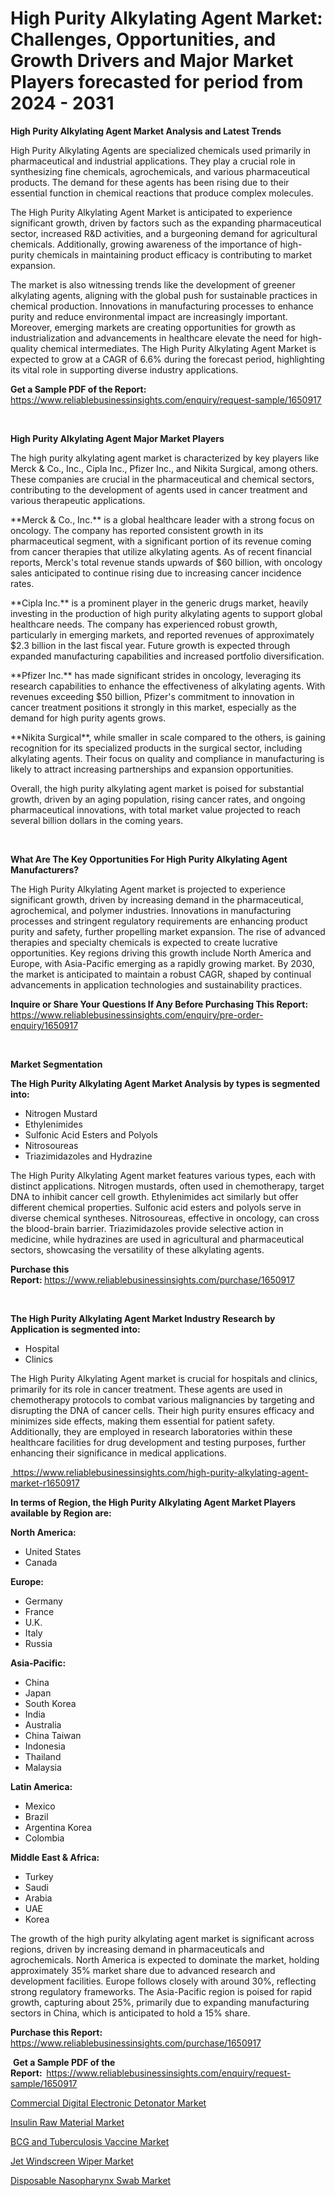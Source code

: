 <p><h1>High Purity Alkylating Agent Market: Challenges, Opportunities, and Growth Drivers and Major Market Players forecasted for period from 2024 - 2031</h1></p><p><strong>High Purity Alkylating Agent Market Analysis and Latest Trends</strong></p>
<p><p>High Purity Alkylating Agents are specialized chemicals used primarily in pharmaceutical and industrial applications. They play a crucial role in synthesizing fine chemicals, agrochemicals, and various pharmaceutical products. The demand for these agents has been rising due to their essential function in chemical reactions that produce complex molecules.</p><p>The High Purity Alkylating Agent Market is anticipated to experience significant growth, driven by factors such as the expanding pharmaceutical sector, increased R&D activities, and a burgeoning demand for agricultural chemicals. Additionally, growing awareness of the importance of high-purity chemicals in maintaining product efficacy is contributing to market expansion.</p><p>The market is also witnessing trends like the development of greener alkylating agents, aligning with the global push for sustainable practices in chemical production. Innovations in manufacturing processes to enhance purity and reduce environmental impact are increasingly important. Moreover, emerging markets are creating opportunities for growth as industrialization and advancements in healthcare elevate the need for high-quality chemical intermediates. The High Purity Alkylating Agent Market is expected to grow at a CAGR of 6.6% during the forecast period, highlighting its vital role in supporting diverse industry applications.</p></p>
<p><strong>Get a Sample PDF of the Report:&nbsp;</strong> <a href="https://www.reliablebusinessinsights.com/enquiry/request-sample/1650917?utm_campaign=57&utm_medium=2&utm_source=Github&utm_content=ia&utm_term=08122024&utm_id=high-purity-alkylating-agent">https://www.reliablebusinessinsights.com/enquiry/request-sample/1650917</a></p>
<p>&nbsp;</p>
<p><strong>High Purity Alkylating Agent Major Market Players</strong></p>
<p><p>The high purity alkylating agent market is characterized by key players like Merck & Co., Inc., Cipla Inc., Pfizer Inc., and Nikita Surgical, among others. These companies are crucial in the pharmaceutical and chemical sectors, contributing to the development of agents used in cancer treatment and various therapeutic applications.</p><p>**Merck & Co., Inc.** is a global healthcare leader with a strong focus on oncology. The company has reported consistent growth in its pharmaceutical segment, with a significant portion of its revenue coming from cancer therapies that utilize alkylating agents. As of recent financial reports, Merck's total revenue stands upwards of $60 billion, with oncology sales anticipated to continue rising due to increasing cancer incidence rates.</p><p>**Cipla Inc.** is a prominent player in the generic drugs market, heavily investing in the production of high purity alkylating agents to support global healthcare needs. The company has experienced robust growth, particularly in emerging markets, and reported revenues of approximately $2.3 billion in the last fiscal year. Future growth is expected through expanded manufacturing capabilities and increased portfolio diversification.</p><p>**Pfizer Inc.** has made significant strides in oncology, leveraging its research capabilities to enhance the effectiveness of alkylating agents. With revenues exceeding $50 billion, Pfizer's commitment to innovation in cancer treatment positions it strongly in this market, especially as the demand for high purity agents grows.</p><p>**Nikita Surgical**, while smaller in scale compared to the others, is gaining recognition for its specialized products in the surgical sector, including alkylating agents. Their focus on quality and compliance in manufacturing is likely to attract increasing partnerships and expansion opportunities.</p><p>Overall, the high purity alkylating agent market is poised for substantial growth, driven by an aging population, rising cancer rates, and ongoing pharmaceutical innovations, with total market value projected to reach several billion dollars in the coming years.</p></p>
<p>&nbsp;</p>
<p><strong>What Are The Key Opportunities For High Purity Alkylating Agent Manufacturers?</strong></p>
<p><p>The High Purity Alkylating Agent market is projected to experience significant growth, driven by increasing demand in the pharmaceutical, agrochemical, and polymer industries. Innovations in manufacturing processes and stringent regulatory requirements are enhancing product purity and safety, further propelling market expansion. The rise of advanced therapies and specialty chemicals is expected to create lucrative opportunities. Key regions driving this growth include North America and Europe, with Asia-Pacific emerging as a rapidly growing market. By 2030, the market is anticipated to maintain a robust CAGR, shaped by continual advancements in application technologies and sustainability practices.</p></p>
<p><strong>Inquire or Share Your Questions If Any Before Purchasing This Report:</strong> <a href="https://www.reliablebusinessinsights.com/enquiry/pre-order-enquiry/1650917?utm_campaign=57&utm_medium=2&utm_source=Github&utm_content=ia&utm_term=08122024&utm_id=high-purity-alkylating-agent">https://www.reliablebusinessinsights.com/enquiry/pre-order-enquiry/1650917</a></p>
<p>&nbsp;</p>
<p><strong>Market Segmentation</strong></p>
<p><strong>The High Purity Alkylating Agent Market Analysis by types is segmented into:</strong></p>
<p><ul><li>Nitrogen Mustard</li><li>Ethylenimides</li><li>Sulfonic Acid Esters and Polyols</li><li>Nitrosoureas</li><li>Triazimidazoles and Hydrazine</li></ul></p>
<p><p>The High Purity Alkylating Agent market features various types, each with distinct applications. Nitrogen mustards, often used in chemotherapy, target DNA to inhibit cancer cell growth. Ethylenimides act similarly but offer different chemical properties. Sulfonic acid esters and polyols serve in diverse chemical syntheses. Nitrosoureas, effective in oncology, can cross the blood-brain barrier. Triazimidazoles provide selective action in medicine, while hydrazines are used in agricultural and pharmaceutical sectors, showcasing the versatility of these alkylating agents.</p></p>
<p><strong>Purchase this Report:&nbsp;</strong><a href="https://www.reliablebusinessinsights.com/purchase/1650917?utm_campaign=57&utm_medium=2&utm_source=Github&utm_content=ia&utm_term=08122024&utm_id=high-purity-alkylating-agent">https://www.reliablebusinessinsights.com/purchase/1650917</a></p>
<p>&nbsp;</p>
<p><strong>The High Purity Alkylating Agent Market Industry Research by Application is segmented into:</strong></p>
<p><ul><li>Hospital</li><li>Clinics</li></ul></p>
<p><p>The High Purity Alkylating Agent market is crucial for hospitals and clinics, primarily for its role in cancer treatment. These agents are used in chemotherapy protocols to combat various malignancies by targeting and disrupting the DNA of cancer cells. Their high purity ensures efficacy and minimizes side effects, making them essential for patient safety. Additionally, they are employed in research laboratories within these healthcare facilities for drug development and testing purposes, further enhancing their significance in medical applications.</p></p>
<p><a href="https://www.reliablebusinessinsights.com/high-purity-alkylating-agent-market-r1650917?utm_campaign=57&utm_medium=2&utm_source=Github&utm_content=ia&utm_term=08122024&utm_id=high-purity-alkylating-agent">&nbsp;https://www.reliablebusinessinsights.com/high-purity-alkylating-agent-market-r1650917</a></p>
<p><strong>In terms of Region, the High Purity Alkylating Agent Market Players available by Region are:</strong></p>
<p>
    <p> <strong> North America: </strong>
        <ul>
            <li>United States</li>
            <li>Canada</li>
        </ul>
        </p> 
    <p> <strong> Europe: </strong>
        <ul>
            <li>Germany</li>
            <li>France</li>
            <li>U.K.</li>
            <li>Italy</li>
            <li>Russia</li>
        </ul>
        </p> 
    <p> <strong> Asia-Pacific: </strong>
        <ul>
            <li>China</li>
            <li>Japan</li>
            <li>South Korea</li>
            <li>India</li>
            <li>Australia</li>
            <li>China Taiwan</li>
            <li>Indonesia</li>
            <li>Thailand</li>
            <li>Malaysia</li>
        </ul>
        </p> 
    <p> <strong> Latin America: </strong>
        <ul>
            <li>Mexico</li>
            <li>Brazil</li>
            <li>Argentina Korea</li>
            <li>Colombia</li>
        </ul>
        </p> 
    <p> <strong> Middle East & Africa: </strong>
        <ul>
            <li>Turkey</li>
            <li>Saudi</li>
            <li>Arabia</li>
            <li>UAE</li>
            <li>Korea</li>
        </ul>
    </p>
    </p>
<p><p>The growth of the high purity alkylating agent market is significant across regions, driven by increasing demand in pharmaceuticals and agrochemicals. North America is expected to dominate the market, holding approximately 35% market share due to advanced research and development facilities. Europe follows closely with around 30%, reflecting strong regulatory frameworks. The Asia-Pacific region is poised for rapid growth, capturing about 25%, primarily due to expanding manufacturing sectors in China, which is anticipated to hold a 15% share.</p></p>
<p><strong>Purchase this Report: </strong><a href="https://www.reliablebusinessinsights.com/purchase/1650917?utm_campaign=57&utm_medium=2&utm_source=Github&utm_content=ia&utm_term=08122024&utm_id=high-purity-alkylating-agent">https://www.reliablebusinessinsights.com/purchase/1650917</a></p>
<p>&nbsp;<strong>Get a Sample PDF of the Report:&nbsp;&nbsp;</strong><a href="https://www.reliablebusinessinsights.com/enquiry/request-sample/1650917?utm_campaign=57&utm_medium=2&utm_source=Github&utm_content=ia&utm_term=08122024&utm_id=high-purity-alkylating-agent">https://www.reliablebusinessinsights.com/enquiry/request-sample/1650917</a></p>
<p><strong></strong></p>
<p><p><a href="https://www.linkedin.com/pulse/t-insight-dial-ziosf?utm_campaign=57&utm_medium=2&utm_source=Github&utm_content=ia&utm_term=08122024&utm_id=high-purity-alkylating-agent">Commercial Digital Electronic Detonator Market</a></p><p><a href="https://www.linkedin.com/pulse/insulin-raw-material-market-dynamics-projections-2024-2031-lzxrf?utm_campaign=57&utm_medium=2&utm_source=Github&utm_content=ia&utm_term=08122024&utm_id=high-purity-alkylating-agent">Insulin Raw Material Market</a></p><p><a href="https://www.linkedin.com/pulse/bcg-tuberculosis-vaccine-market-maturity-analysis-regional-hzczf?utm_campaign=57&utm_medium=2&utm_source=Github&utm_content=ia&utm_term=08122024&utm_id=high-purity-alkylating-agent">BCG and Tuberculosis Vaccine Market</a></p><p><a href="https://github.com/ilonaenterline65/Market-Research-Report-List-1/blob/main/jet-windscreen-wiper-market.md?utm_campaign=57&utm_medium=2&utm_source=Github&utm_content=ia&utm_term=08122024&utm_id=high-purity-alkylating-agent">Jet Windscreen Wiper Market</a></p><p><a href="https://github.com/gullattedenna/Market-Research-Report-List-1/blob/main/disposable-nasopharynx-swab-market.md?utm_campaign=57&utm_medium=2&utm_source=Github&utm_content=ia&utm_term=08122024&utm_id=high-purity-alkylating-agent">Disposable Nasopharynx Swab Market</a></p></p>